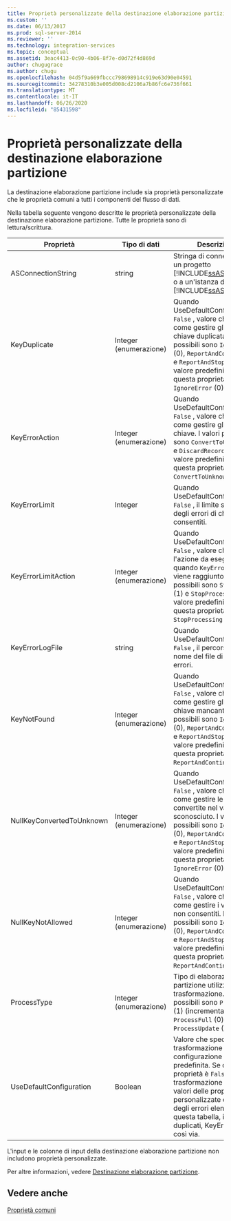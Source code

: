 ```yaml
---
title: Proprietà personalizzate della destinazione elaborazione partizione | Microsoft Docs
ms.custom: ''
ms.date: 06/13/2017
ms.prod: sql-server-2014
ms.reviewer: ''
ms.technology: integration-services
ms.topic: conceptual
ms.assetid: 3eac4413-0c90-4b06-8f7e-d0d72f4d869d
author: chugugrace
ms.author: chugu
ms.openlocfilehash: 04d5f9a669fbccc798698914c919e63d90e04591
ms.sourcegitcommit: 34278310b3e005d008cd2106a7b86fc6e736f661
ms.translationtype: MT
ms.contentlocale: it-IT
ms.lasthandoff: 06/26/2020
ms.locfileid: "85431598"
---
```

# <a name="partition-processing-destination-custom-properties"></a>Proprietà personalizzate della destinazione elaborazione partizione
  La destinazione elaborazione partizione include sia proprietà personalizzate che le proprietà comuni a tutti i componenti del flusso di dati.  
  
 Nella tabella seguente vengono descritte le proprietà personalizzate della destinazione elaborazione partizione. Tutte le proprietà sono di lettura/scrittura.  
  
|Proprietà|Tipo di dati|Descrizione|  
|--------------|---------------|-----------------|  
|ASConnectionString|string|Stringa di connessione a un progetto [!INCLUDE[ssASnoversion](../../includes/ssasnoversion-md.md)] o a un'istanza di [!INCLUDE[ssASnoversion](../../includes/ssasnoversion-md.md)].|  
|KeyDuplicate|Integer (enumerazione)|Quando UseDefaultConfiguration è `False` , valore che indica come gestire gli errori di chiave duplicata. I valori possibili sono `IgnoreError` (0), `ReportAndContinue` (1) e `ReportAndStop` (2). Il valore predefinito di questa proprietà è `IgnoreError` (0).|  
|KeyErrorAction|Integer (enumerazione)|Quando UseDefaultConfiguration è `False` , valore che indica come gestire gli errori di chiave. I valori possibili sono `ConvertToUnknown` (0) e `DiscardRecord` (1). Il valore predefinito di questa proprietà è `ConvertToUnknown` (0).|  
|KeyErrorLimit|Integer|Quando UseDefaultConfiguration è `False` , il limite superiore degli errori di chiave consentiti.|  
|KeyErrorLimitAction|Integer (enumerazione)|Quando UseDefaultConfiguration è `False` , valore che indica l'azione da eseguire quando `KeyErrorLimit` viene raggiunto. I valori possibili sono `StopLogging` (1) e `StopProcessing` (0). Il valore predefinito di questa proprietà è `StopProcessing` (0).|  
|KeyErrorLogFile|string|Quando UseDefaultConfiguration è `False` , il percorso e il nome del file di log degli errori.|  
|KeyNotFound|Integer (enumerazione)|Quando UseDefaultConfiguration è `False` , valore che indica come gestire gli errori di chiave mancanti. I valori possibili sono `IgnoreError` (0), `ReportAndContinue` (1) e `ReportAndStop` (2). Il valore predefinito di questa proprietà è `ReportAndContinue` (1).|  
|NullKeyConvertedToUnknown|Integer (enumerazione)|Quando UseDefaultConfiguration è `False` , valore che indica come gestire le chiavi null convertite nel valore sconosciuto. I valori possibili sono `IgnoreError` (0), `ReportAndContinue` (1) e `ReportAndStop` (2). Il valore predefinito di questa proprietà è `IgnoreError` (0).|  
|NullKeyNotAllowed|Integer (enumerazione)|Quando UseDefaultConfiguration è `False` , valore che indica come gestire i valori null non consentiti. I valori possibili sono `IgnoreError` (0), `ReportAndContinue` (1) e `ReportAndStop` (2). Il valore predefinito di questa proprietà è `ReportAndContinue` (1).|  
|ProcessType|Integer (enumerazione)|Tipo di elaborazione della partizione utilizzata dalla trasformazione. I valori possibili sono `ProcessAdd` (1) (incrementale), `ProcessFull` (0) e `ProcessUpdate` (2).|  
|UseDefaultConfiguration|Boolean|Valore che specifica se la trasformazione utilizza la configurazione degli errori predefinita. Se questa proprietà è `False` , la trasformazione utilizza i valori delle proprietà personalizzate di gestione degli errori elencate in questa tabella, inclusi duplicati, KeyErrorAction e così via.|  
  
 L'input e le colonne di input della destinazione elaborazione partizione non includono proprietà personalizzate.  
  
 Per altre informazioni, vedere [Destinazione elaborazione partizione](partition-processing-destination.md).  
  
## <a name="see-also"></a>Vedere anche  
 [Proprietà comuni](../common-properties.md)  
  
  

